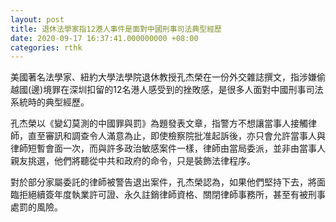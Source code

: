 ```yaml
---
layout: post
title: 退休法學家指12港人事件是面對中國刑事司法典型經歷
date: 2020-09-17 16:37:41.000000000 +08:00
categories: rthk
---
```


美國著名法學家、紐約大學法學院退休教授孔杰榮在一份外交雜誌撰文，指涉嫌偷越國(邊)境罪在深圳扣留的12名港人感受到的挫敗感，是很多人面對中國刑事司法系統時的典型經歷。

孔杰榮以《變幻莫測的中國罪與罰》為題發表文章，指警方不想讓當事人接觸律師，直至審訊和調查令人滿意為止，即使檢察院批准起訴後，亦只會允許當事人與律師短暫會面一次，而與許多政治敏感案件一樣，律師由當局委派，並非由當事人親友挑選，他們將聽從中共和政府的命令，只是裝飾法律程序。

對於部分家屬委託的律師被警告退出案件，孔杰榮認為，如果他們堅持下去，將面臨拒絕續簽年度執業許可證、永久註銷律師資格、關閉律師事務所，甚至有被刑事處罰的風險。
